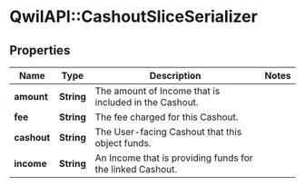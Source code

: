 # QwilAPI::CashoutSliceSerializer

## Properties
Name | Type | Description | Notes
------------ | ------------- | ------------- | -------------
**amount** | **String** | The amount of Income that is included in the Cashout. | 
**fee** | **String** | The fee charged for this Cashout. | 
**cashout** | **String** | The User-facing Cashout that this object funds. | 
**income** | **String** | An Income that is providing funds for the linked Cashout. | 


